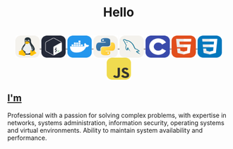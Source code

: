 <h1 align="center">Hello</a>
</h1>

<div style="display: inline_flex" align="center"> <a href="https://github.com/rafaelsantosr1"> <br>
        <img align="center" height="50" width="55"  src="./icons/Linux-Light.svg" alt="">
        <img align="center" height="50" width="55"  src="./icons/Bash-Dark.svg" alt="">
        <img align="center" height="50" width="55"  src="./icons/Docker.svg" alt="">
        <img align="center" height="50" width="55"  src="./icons/Python-Light.svg" alt="">
        <img align="center" height="50" width="55"  src="./icons/MySQL-Light.svg" alt="">
        <img align="center" height="50" width="55"  src="./icons/C.svg" alt="">
        <img align="center" height="50" width="55"  src="./icons/HTML.svg" alt="">
        <img align="center" height="50" width="55"  src="./icons/CSS.svg" alt="">
        <img align="center" height="50" width="55"  src="./icons/JavaScript.svg" alt="">
</div>      

 ##
<h2>I'm</a>
</h2>
<p>Professional with a passion for solving complex problems, with expertise in networks, systems administration, information security, operating systems and virtual environments. Ability to maintain system availability and performance.</p>
 
 
 ##
